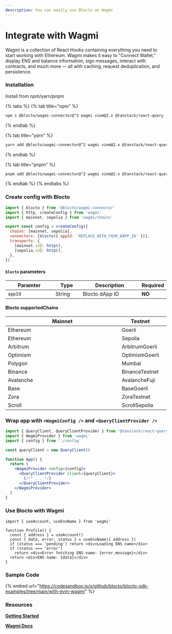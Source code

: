 ```yaml
---
description: You can easily use Blocto on Wagmi
---
```


# Integrate with Wagmi

Wagmi is a collection of React Hooks containing everything you need to start working with Ethereum. Wagmi makes it easy to "Connect Wallet," display ENS and balance information, sign messages, interact with contracts, and much more — all with caching, request deduplication, and persistence.

### Installation

Install from npm/yarn/pnpm

{% tabs %}
{% tab title="npm" %}
```bash
npm i @blocto/wagmi-connector@^2 wagmi viem@2.x @tanstack/react-query
```
{% endtab %}

{% tab title="yarn" %}
```bash
yarn add @blocto/wagmi-connector@^2 wagmi viem@2.x @tanstack/react-query
```
{% endtab %}

{% tab title="pnpm" %}
```bash
pnpm add @blocto/wagmi-connector@^2 wagmi viem@2.x @tanstack/react-query
```
{% endtab %}
{% endtabs %}

### Create config with Blocto

```javascript
import { blocto } from '@blocto/wagmi-connector'
import { http, createConfig } from 'wagmi'
import { mainnet, sepolia } from 'wagmi/chains'

export const config = createConfig({
  chains: [mainnet, sepolia],
  connectors: [blocto({ appId: 'REPLACE_WITH_YOUR_DAPP_ID' })],
  transports: {
    [mainnet.id]: http(),
    [sepolia.id]: http(),
  },
})
```

#### `blocto` parameters

<table><thead><tr><th width="211">Paramter</th><th width="100">Type</th><th width="266">Description</th><th>Required</th></tr></thead><tbody><tr><td><code>appId</code></td><td>String</td><td>Blocto dApp ID</td><td><strong>NO</strong></td></tr></tbody></table>

#### Blocto supportedChains

<table><thead><tr><th width="372.91797556719024">Mainnet</th><th>Testnet</th><th data-hidden></th></tr></thead><tbody><tr><td>Ethereum</td><td>Goerli</td><td></td></tr><tr><td>Ethereum</td><td>Sepolia</td><td></td></tr><tr><td>Arbitrum</td><td>ArbitrumGoerli</td><td></td></tr><tr><td>Optimism</td><td>OptimismGoerli</td><td></td></tr><tr><td>Polygon</td><td>Mumbai</td><td></td></tr><tr><td>Binance</td><td>BinanceTestnet</td><td></td></tr><tr><td>Avalanche</td><td>AvalancheFuji</td><td></td></tr><tr><td>Base</td><td>BaseGoerli</td><td></td></tr><tr><td>Zora</td><td>ZoraTestnet</td><td></td></tr><tr><td>Scroll</td><td>ScrollSepolia</td><td></td></tr></tbody></table>

### Wrap app with `<WagmiConfig />` and `<QueryClientProvider />`

```jsx
import { QueryClient, QueryClientProvider } from '@tanstack/react-query' 
import { WagmiProvider } from 'wagmi'
import { config } from './config'

const queryClient = new QueryClient() 

function App() {
  return (
    <WagmiProvider config={config}>
      <QueryClientProvider client={queryClient}> 
        {/** ... */} 
      </QueryClientProvider> 
    </WagmiProvider>
  )
}
```

### Use Blocto with Wagmi

```tsx
import { useAccount, useEnsName } from 'wagmi'

function Profile() {
  const { address } = useAccount()
  const { data, error, status } = useEnsName({ address })
  if (status === 'pending') return <div>Loading ENS name</div>
  if (status === 'error')
    return <div>Error fetching ENS name: {error.message}</div>
  return <div>ENS name: {data}</div>
}
```

### Sample Code

{% embed url="https://codesandbox.io/s/github/blocto/blocto-sdk-examples/tree/main/with-evm-wagmi" %}

### Resources

[**Getting Started**](https://wagmi.sh/react/getting-started)

[**Wagmi Docs**](https://wagmi.sh/)
